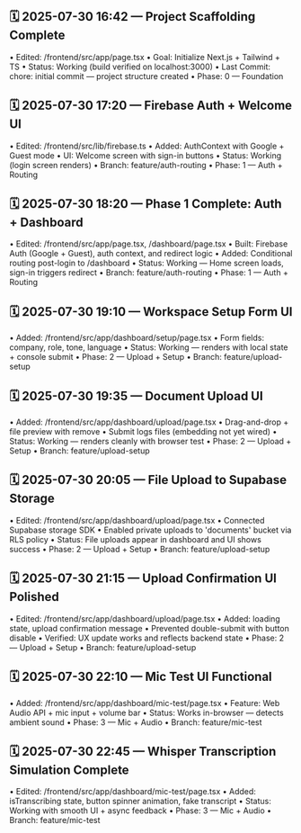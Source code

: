 ## 🗓 2025-07-30 16:42 — Project Scaffolding Complete
• Edited: /frontend/src/app/page.tsx
• Goal: Initialize Next.js + Tailwind + TS
• Status: Working (build verified on localhost:3000)
• Last Commit: chore: initial commit — project structure created
• Phase: 0 — Foundation

## 🗓 2025-07-30 17:20 — Firebase Auth + Welcome UI
• Edited: /frontend/src/lib/firebase.ts
• Added: AuthContext with Google + Guest mode
• UI: Welcome screen with sign-in buttons
• Status: Working (login screen renders)
• Branch: feature/auth-routing
• Phase: 1 — Auth + Routing

## 🗓 2025-07-30 18:20 — Phase 1 Complete: Auth + Dashboard
• Edited: /frontend/src/app/page.tsx, /dashboard/page.tsx
• Built: Firebase Auth (Google + Guest), auth context, and redirect logic
• Added: Conditional routing post-login to /dashboard
• Status: Working — Home screen loads, sign-in triggers redirect
• Branch: feature/auth-routing
• Phase: 1 — Auth + Routing

## 🗓 2025-07-30 19:10 — Workspace Setup Form UI
• Added: /frontend/src/app/dashboard/setup/page.tsx
• Form fields: company, role, tone, language
• Status: Working — renders with local state + console submit
• Phase: 2 — Upload + Setup
• Branch: feature/upload-setup

## 🗓 2025-07-30 19:35 — Document Upload UI
• Added: /frontend/src/app/dashboard/upload/page.tsx
• Drag-and-drop + file preview with remove
• Submit logs files (embedding not yet wired)
• Status: Working — renders cleanly with browser test
• Phase: 2 — Upload + Setup
• Branch: feature/upload-setup

## 🗓 2025-07-30 20:05 — File Upload to Supabase Storage
• Edited: /frontend/src/app/dashboard/upload/page.tsx
• Connected Supabase storage SDK
• Enabled private uploads to 'documents' bucket via RLS policy
• Status: File uploads appear in dashboard and UI shows success
• Phase: 2 — Upload + Setup
• Branch: feature/upload-setup

## 🗓 2025-07-30 21:15 — Upload Confirmation UI Polished
• Edited: /frontend/src/app/dashboard/upload/page.tsx
• Added: loading state, upload confirmation message
• Prevented double-submit with button disable
• Verified: UX update works and reflects backend state
• Phase: 2 — Upload + Setup
• Branch: feature/upload-setup

## 🗓 2025-07-30 22:10 — Mic Test UI Functional
• Added: /frontend/src/app/dashboard/mic-test/page.tsx
• Feature: Web Audio API + mic input + volume bar
• Status: Works in-browser — detects ambient sound
• Phase: 3 — Mic + Audio
• Branch: feature/mic-test

## 🗓 2025-07-30 22:45 — Whisper Transcription Simulation Complete
• Edited: /frontend/src/app/dashboard/mic-test/page.tsx
• Added: isTranscribing state, button spinner animation, fake transcript
• Status: Working with smooth UI + async feedback
• Phase: 3 — Mic + Audio
• Branch: feature/mic-test

